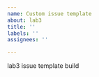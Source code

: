 ```yaml
---
name: Custom issue template
about: lab3
title: ''
labels: ''
assignees: ''

---
```


lab3 issue template build
